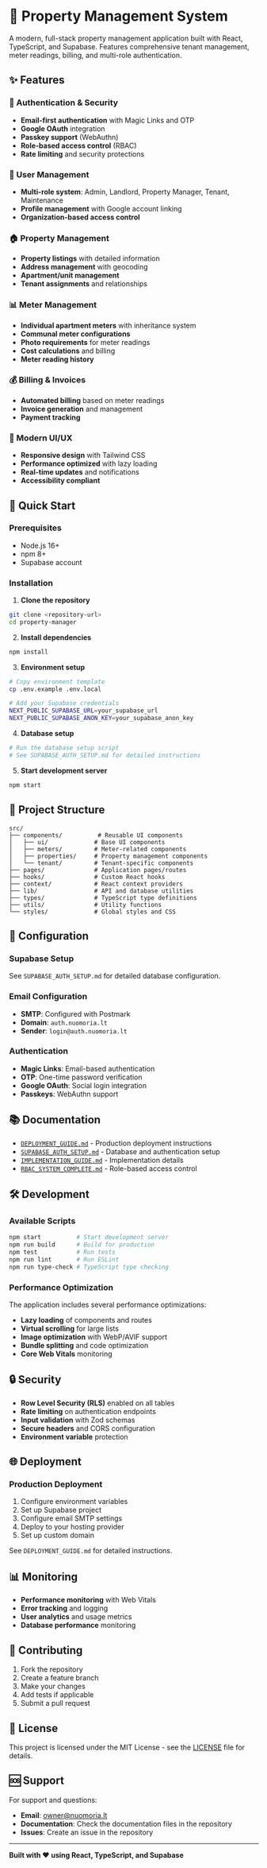 # 🏢 Property Management System

A modern, full-stack property management application built with React, TypeScript, and Supabase. Features comprehensive tenant management, meter readings, billing, and multi-role authentication.

## ✨ Features

### 🔐 Authentication & Security
- **Email-first authentication** with Magic Links and OTP
- **Google OAuth** integration
- **Passkey support** (WebAuthn)
- **Role-based access control** (RBAC)
- **Rate limiting** and security protections

### 👥 User Management
- **Multi-role system**: Admin, Landlord, Property Manager, Tenant, Maintenance
- **Profile management** with Google account linking
- **Organization-based access control**

### 🏠 Property Management
- **Property listings** with detailed information
- **Address management** with geocoding
- **Apartment/unit management**
- **Tenant assignments** and relationships

### 📊 Meter Management
- **Individual apartment meters** with inheritance system
- **Communal meter configurations**
- **Photo requirements** for meter readings
- **Cost calculations** and billing
- **Meter reading history**

### 💰 Billing & Invoices
- **Automated billing** based on meter readings
- **Invoice generation** and management
- **Payment tracking**

### 📱 Modern UI/UX
- **Responsive design** with Tailwind CSS
- **Performance optimized** with lazy loading
- **Real-time updates** and notifications
- **Accessibility compliant**

## 🚀 Quick Start

### Prerequisites
- Node.js 16+ 
- npm 8+
- Supabase account

### Installation

1. **Clone the repository**
```bash
git clone <repository-url>
cd property-manager
```

2. **Install dependencies**
```bash
npm install
```

3. **Environment setup**
```bash
# Copy environment template
cp .env.example .env.local

# Add your Supabase credentials
NEXT_PUBLIC_SUPABASE_URL=your_supabase_url
NEXT_PUBLIC_SUPABASE_ANON_KEY=your_supabase_anon_key
```

4. **Database setup**
```bash
# Run the database setup script
# See SUPABASE_AUTH_SETUP.md for detailed instructions
```

5. **Start development server**
```bash
npm start
```

## 📁 Project Structure

```
src/
├── components/          # Reusable UI components
│   ├── ui/             # Base UI components
│   ├── meters/         # Meter-related components
│   ├── properties/     # Property management components
│   └── tenant/         # Tenant-specific components
├── pages/              # Application pages/routes
├── hooks/              # Custom React hooks
├── context/            # React context providers
├── lib/                # API and database utilities
├── types/              # TypeScript type definitions
├── utils/              # Utility functions
└── styles/             # Global styles and CSS
```

## 🔧 Configuration

### Supabase Setup
See `SUPABASE_AUTH_SETUP.md` for detailed database configuration.

### Email Configuration
- **SMTP**: Configured with Postmark
- **Domain**: `auth.nuomoria.lt`
- **Sender**: `login@auth.nuomoria.lt`

### Authentication
- **Magic Links**: Email-based authentication
- **OTP**: One-time password verification
- **Google OAuth**: Social login integration
- **Passkeys**: WebAuthn support

## 📚 Documentation

- [`DEPLOYMENT_GUIDE.md`](./DEPLOYMENT_GUIDE.md) - Production deployment instructions
- [`SUPABASE_AUTH_SETUP.md`](./SUPABASE_AUTH_SETUP.md) - Database and authentication setup
- [`IMPLEMENTATION_GUIDE.md`](./IMPLEMENTATION_GUIDE.md) - Implementation details
- [`RBAC_SYSTEM_COMPLETE.md`](./RBAC_SYSTEM_COMPLETE.md) - Role-based access control

## 🛠️ Development

### Available Scripts

```bash
npm start          # Start development server
npm run build      # Build for production
npm test           # Run tests
npm run lint       # Run ESLint
npm run type-check # TypeScript type checking
```

### Performance Optimization

The application includes several performance optimizations:
- **Lazy loading** of components and routes
- **Virtual scrolling** for large lists
- **Image optimization** with WebP/AVIF support
- **Bundle splitting** and code optimization
- **Core Web Vitals** monitoring

## 🔒 Security

- **Row Level Security (RLS)** enabled on all tables
- **Rate limiting** on authentication endpoints
- **Input validation** with Zod schemas
- **Secure headers** and CORS configuration
- **Environment variable** protection

## 🌐 Deployment

### Production Deployment
1. Configure environment variables
2. Set up Supabase project
3. Configure email SMTP settings
4. Deploy to your hosting provider
5. Set up custom domain

See `DEPLOYMENT_GUIDE.md` for detailed instructions.

## 📊 Monitoring

- **Performance monitoring** with Web Vitals
- **Error tracking** and logging
- **User analytics** and usage metrics
- **Database performance** monitoring

## 🤝 Contributing

1. Fork the repository
2. Create a feature branch
3. Make your changes
4. Add tests if applicable
5. Submit a pull request

## 📄 License

This project is licensed under the MIT License - see the [LICENSE](LICENSE) file for details.

## 🆘 Support

For support and questions:
- **Email**: owner@nuomoria.lt
- **Documentation**: Check the documentation files in the repository
- **Issues**: Create an issue in the repository

---

**Built with ❤️ using React, TypeScript, and Supabase**